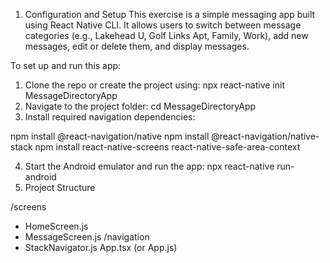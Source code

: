 1. Configuration and Setup
This exercise is a simple messaging app built using React Native CLI. It allows users to switch between message categories (e.g., Lakehead U, Golf Links Apt, Family, Work), add new messages, edit or delete them, and display messages.

To set up and run this app:
1. Clone the repo or create the project using:
   npx react-native init MessageDirectoryApp
2. Navigate to the project folder:
   cd MessageDirectoryApp
3. Install required navigation dependencies:

npm install @react-navigation/native
npm install @react-navigation/native-stack
npm install react-native-screens react-native-safe-area-context

4. Start the Android emulator and run the app:
   npx react-native run-android
2. Project Structure

/screens
  - HomeScreen.js
  - MessageScreen.js
/navigation
  - StackNavigator.js
App.tsx (or App.js)
